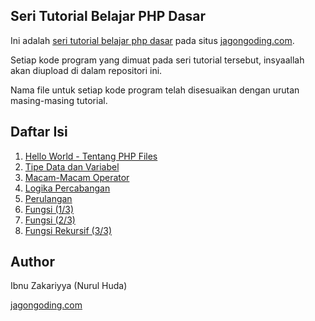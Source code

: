 ## Seri Tutorial Belajar PHP Dasar

Ini adalah [seri tutorial belajar php dasar](https://jagongoding.com/web/php/dasar/overview/) pada situs [jagongoding.com](https://jagongoding.com).

Setiap kode program yang dimuat pada seri tutorial tersebut, insyaallah akan diupload di dalam repositori ini. 

Nama file untuk setiap kode program telah disesuaikan dengan urutan masing-masing tutorial.

## Daftar Isi

1. [Hello World - Tentang PHP Files](https://jagongoding.com/web/php/dasar/hello-world/)
2. [Tipe Data dan Variabel](https://jagongoding.com/web/php/dasar/tipe-data-dan-variable/)
3. [Macam-Macam Operator](https://jagongoding.com/web/php/dasar/macam-macam-operator/)
4. [Logika Percabangan](https://jagongoding.com/web/php/dasar/logika-percabangan/)
5. [Perulangan](https://jagongoding.com/web/php/dasar/perulangan/)
6. [Fungsi (1/3)](https://jagongoding.com/web/php/dasar/fungsi/)
7. [Fungsi (2/3)](https://jagongoding.com/web/php/dasar/fungsi-bagian-2/)
8. [Fungsi Rekursif (3/3)](https://jagongoding.com/web/php/dasar/fungsi-rekursif/)

## Author

Ibnu Zakariyya (Nurul Huda)

[jagongoding.com](https://jagongoding.com)
